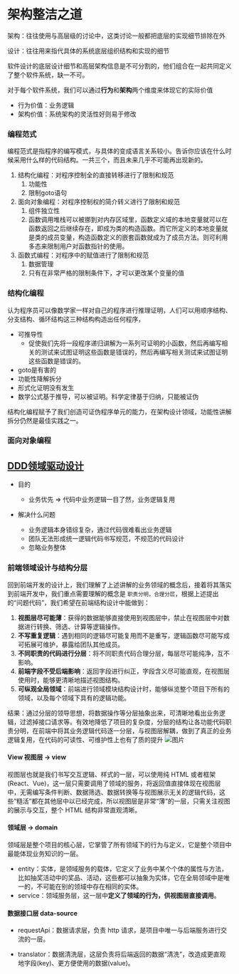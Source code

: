 # 架构整洁之道

架构：往往使用与高层级的讨论中，这类讨论一般都把底层的实现细节排除在外

设计：往往用来指代具体的系统底层组织结构和实现的细节

软件设计的底层设计细节和高层架构信息是不可分割的，他们组合在一起共同定义了整个软件系统，缺一不可。

对于每个软件系统，我们可以通过**行为**和**架构**两个维度来体现它的实际价值

- 行为价值：业务逻辑
- 架构价值：系统架构的灵活性好则易于修改

### 编程范式

编程范式是指程序的编写模式，与具体的变成语言关系较小。告诉你应该在什么时候采用什么样的代码结构。一共三个，而且未来几乎不可能再出现新的。

1. 结构化编程：对程序控制全的直接转移进行了限制和规范  
   1. 功能性
   2. 限制goto语句
2. 面向对象编程：对程序控制权的简介转义进行了限制和规范
   1. 组件独立性
   2. 函数调用堆栈可以被挪到对内存区域里，函数定义域的本地变量就可以在函数返回之后继续存在，即成为类的构造函数。而它所定义的本地变量就是类的成员变量，构造函数定义的嵌套函数就成为了成员方法。则可利用多态来限制用户对函数指针的使用。
3. 函数式编程：对程序中的赋值进行了限制和规范
   1. 数据管理
   2. 只有在非常严格的限制条件下，才可以更改某个变量的值

### 结构化编程

认为程序员可以像数学家一样对自己的程序进行推理证明，人们可以用顺序结构、分支结构、循环结构这三种结构构造出任何程序，

- 可推导性
  - 促使我们先将一段程序递归讲解为一系列可证明的小函数，然后再编写相关的测试来试图证明这些函数是错误的，然后再编写相关测试来试图证明这些函数是错误的。
- goto是有害的
- 功能性降解拆分
- 形式化证明没有发生
- 数学公式基于推导，可以被证明。科学定律基于归纳，只能被证伪

结构化编程赋予了我们创造可证伪程序单元的能力，在架构设计领域，功能性讲解拆分仍然是最佳实践之一。

### 面向对象编程

## [DDD领域驱动设计](https://mp.weixin.qq.com/s/1kl8SV28GDt_40FF_6CuhA)

- 目的
  - 业务优先  =>  代码中业务逻辑一目了然，业务逻辑复用

- 解决什么问题
  - 业务逻辑本身错综复杂，通过代码很难看出业务逻辑
  - 团队无法形成统一逻辑代码书写规范，不规范的代码设计
  - 忽略业务整体

### 前端领域设计与结构分层

回到前端开发的设计上，我们理解了上述讲解的业务领域的概念后，接着将其落实到前端开发中，我们重点需要理解的概念是 `职责分明，合理分层`，根据上述提出的“问题代码”，我们希望在前端结构设计中能做到：

1. **视图层尽可能薄**：获得的数据能够直接使用到视图层中，禁止在视图层中对数据进行转换、筛选、计算等逻辑操作。
2. **不写重复逻辑**：遇到相同的逻辑尽可能复用而不是重写，逻辑函数尽可能写成可拓展可维护，暴露给团队其他成员。
3. **不同职责的代码进行分层**：将不同职责代码合理分层，每层尽可能纯净，互不影响。
4. **前端字段不受后端影响**：返回字段进行纠正，字段含义尽可能直观，在视图层使用时，能够更清晰地描述视图结构。
5. **可纵观全局领域**：前端进行领域模块结构设计时，能够纵览整个项目下所有的领域，以及每个领域下具有的逻辑功能。

结果：通过分层的领导思想，将数据操作等分层抽象出来，可清晰地看出业务逻辑，过滤掉接口请求等。有效地降低了项目的复杂度，分层的结构让各功能代码职责分明，在前端中将其业务逻辑代码逐一分层，与视图层解耦，做到了真正的业务逻辑复用，在代码的可读性、可维护性上也有了质的提升
![图片](https://mmbiz.qpic.cn/mmbiz_jpg/WtxTthEH6zewG4J5Gf3YhNe2tKYPNTic1niaB62JH2cJpiaf6uC3bEn7KkPEjfwG7d2VQmmtNQQddZ7tkXicLbArYw/640?wx_fmt=jpeg&tp=webp&wxfrom=5&wx_lazy=1&wx_co=1)

#### View 视图层 -> view

视图层也就是我们书写交互逻辑、样式的一层，可以使用纯 HTML 或者框架(React、Vue)，这一层只需要调用了领域的服务，将返回值直接体现在视图层中，无需编写条件判断、数据筛选、数据转换等与视图展示无关的逻辑代码，这些“糙活”都在其他层中以已经完成，所以视图层是非常“薄”的一层，只需关注视图的展示与交互，整个 HTML 结构非常直观清晰。

#### 领域层 -> domain

领域层是整个项目的核心层，它掌管了所有领域下的行为与定义，它是整个项目中最能体现业务知识的一层。

- entity：实体，是领域服务的载体，它定义了业务中某个个体的属性与方法，比如抽奖活动中的奖品、活动，这些都可以抽象为实体，它在全局领域中是唯一的，不可能在别的领域中存在相同的实体。
- service：领域服务层，这一层中**定义了领域的行为，供视图层直接调用**。

#### 数据接口层 data-source

- requestApi：数据请求层，负责 http 请求，是项目中唯一与后端服务进行交流的一层。

- translator：数据清洗层，这层负责将后端返回的数据“清洗”，改造成更直观地字段(key)、更方便使用的数据(value)。

